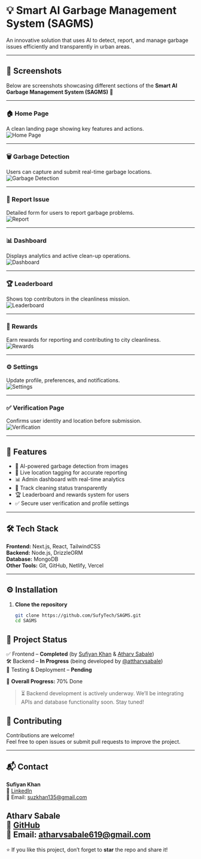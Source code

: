 # 💡 Smart AI Garbage Management System (SAGMS)

An innovative solution that uses AI to detect, report, and manage garbage issues efficiently and transparently in urban areas.

---

## 📸 Screenshots

Below are screenshots showcasing different sections of the **Smart AI Garbage Management System (SAGMS)** 🚀

---

### 🏠 Home Page  
A clean landing page showing key features and actions.  
![Home Page](assets/1.png)

---

### 🗑️ Garbage Detection  
Users can capture and submit real-time garbage locations.  
![Garbage Detection](assets/5.png)

---

### 📝 Report Issue  
Detailed form for users to report garbage problems.  
![Report](assets/4.png)

---

### 📊 Dashboard  
Displays analytics and active clean-up operations.  
![Dashboard](assets/2.png)

---

### 🏆 Leaderboard  
Shows top contributors in the cleanliness mission.  
![Leaderboard](assets/8.png)

---

### 🎁 Rewards  
Earn rewards for reporting and contributing to city cleanliness.  
![Rewards](assets/7.png)

---

### ⚙️ Settings  
Update profile, preferences, and notifications.  
![Settings](assets/9.png)

---

### ✅ Verification Page  
Confirms user identity and location before submission.  
![Verification](assets/4.1.png)

---

## 🚀 Features

- 🧠 AI-powered garbage detection from images  
- 📍 Live location tagging for accurate reporting  
- 📊 Admin dashboard with real-time analytics  
- 🧹 Track cleaning status transparently  
- 🏆 Leaderboard and rewards system for users  
- ✅ Secure user verification and profile settings  

---

## 🛠️ Tech Stack

**Frontend:** Next.js, React, TailwindCSS  
**Backend:** Node.js, DrizzleORM  
**Database:** MongoDB  
**Other Tools:** Git, GitHub, Netlify, Vercel  

---

## ⚙️ Installation

1. **Clone the repository**  
   ```bash
   git clone https://github.com/SufyTech/SAGMS.git
   cd SAGMS

## 🚧 Project Status

✅ Frontend – **Completed** (by [Sufiyan Khan](https://github.com/SufyTech) & [Atharv Sabale](https://github.com/attharvsabale))  
🛠️ Backend – **In Progress** (being developed by [@attharvsabale](https://github.com/attharvsabale))  
🧪 Testing & Deployment – **Pending**


🎯 **Overall Progress:** 70% Done  

> ⏳ Backend development is actively underway. We’ll be integrating APIs and database functionality soon. Stay tuned!


## 🤝 Contributing

Contributions are welcome!  
Feel free to open issues or submit pull requests to improve the project.

---

## 📬 Contact

**Sufiyan Khan**  
🔗 [LinkedIn](https://www.linkedin.com/in/sufiyan-khan-a86521301)  
📧 Email: suzkhan135@gmail.com

**Atharv Sabale**  
🔗 [GitHub](https://github.com/attharvsabale)  
📧 Email: atharvsabale619@gmail.com
---

⭐ If you like this project, don’t forget to **star** the repo and share it!